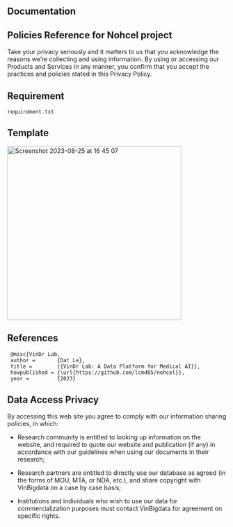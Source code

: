 ## Documentation

## Policies Reference for Nohcel project </h3>

   Take your privacy seriously and it matters to us that you acknowledge the reasons we’re collecting and using information. By using or accessing our Products and Services in any manner, you confirm that you accept the practices and policies stated in this Privacy Policy.

## Requirement
    
    requirement.txt

## Template

  <img width="400" alt="Screenshot 2023-08-25 at 16 45 07" src="https://github.com/DatMinhLeChon/NOHCEL_Qt/assets/93373784/40247891-79d7-4793-8497-8055cd06cf2a">

## References
  
     @misc{VinDr Lab,
     author =       {Dat Le},
     title =        {{VinDr Lab: A Data Platform for Medical AI}},
     howpublished = {\url{https://github.com/lcmd65/nohcel}},
     year =         {2023}
   

## Data Access Privacy

By accessing this web site you agree to comply with our information sharing policies, in which:
   
   * Research community is entitled to looking up information on the website, and required to quote our website and publication (if any) in accordance with our guidelines when using our documents in their research;
      
   * Research partners are entitled to directly use our database as agreed (in the forms of MOU, MTA, or NDA, etc.), and share copyright with VinBigdata on a case by case basis;
      
   * Institutions and individuals who wish to use our data for commercialization purposes must contact VinBigdata for agreement on specific rights.


